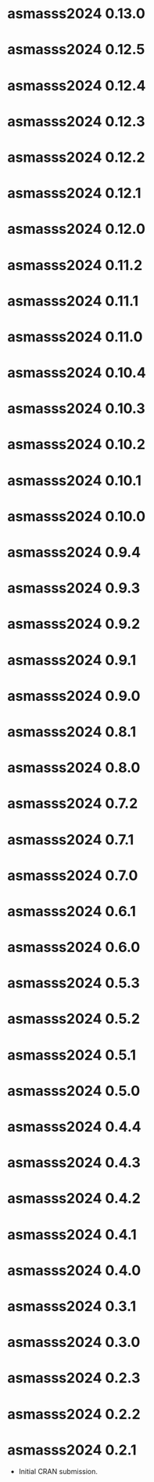 # asmasss2024 0.13.0

# asmasss2024 0.12.5

# asmasss2024 0.12.4

# asmasss2024 0.12.3

# asmasss2024 0.12.2

# asmasss2024 0.12.1

# asmasss2024 0.12.0

# asmasss2024 0.11.2

# asmasss2024 0.11.1

# asmasss2024 0.11.0

# asmasss2024 0.10.4

# asmasss2024 0.10.3

# asmasss2024 0.10.2

# asmasss2024 0.10.1

# asmasss2024 0.10.0

# asmasss2024 0.9.4


# asmasss2024 0.9.3

# asmasss2024 0.9.2

# asmasss2024 0.9.1

# asmasss2024 0.9.0

# asmasss2024 0.8.1

# asmasss2024 0.8.0

# asmasss2024 0.7.2

# asmasss2024 0.7.1

# asmasss2024 0.7.0

# asmasss2024 0.6.1

# asmasss2024 0.6.0

# asmasss2024 0.5.3

# asmasss2024 0.5.2

# asmasss2024 0.5.1

# asmasss2024 0.5.0

# asmasss2024 0.4.4

# asmasss2024 0.4.3

# asmasss2024 0.4.2

# asmasss2024 0.4.1

# asmasss2024 0.4.0

# asmasss2024 0.3.1

# asmasss2024 0.3.0

# asmasss2024 0.2.3

# asmasss2024 0.2.2

# asmasss2024 0.2.1

* Initial CRAN submission.
